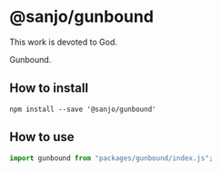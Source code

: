 # @sanjo/gunbound

This work is devoted to God.

Gunbound.

## How to install

```
npm install --save '@sanjo/gunbound'
```

## How to use

```js
import gunbound from "packages/gunbound/index.js";
```
